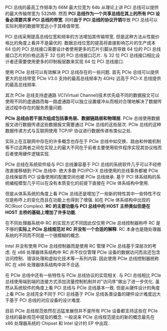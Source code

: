 PCI 总线的最高工作频率为 66M 最大位宽为 64b 从理论上讲 PCI 总线可以提供的最大传输带宽为 532MB. 然而 **PCI 总线作为一个共享总线在其上的所有 PCI 设备必须要共享 PCI 总线的带宽**. 同时**由于 PCI 总线的协议开销**导致 PCI 总线可以实际利用的数据带宽远小于其峰值带宽.

PCI 总线采用提高总线位宽和频率的方法增加其传输带宽. 但是这种方法从性能价格比的角度上看并不是最优的. 数据总线位宽的提高将直接影响芯片的生产成本 64 位的 PCI 总线接口需要设计者使用更多的芯片引脚从而导致 64 位的 PCI 总线接口芯片的价格远高于 32 位的 PCI 总线接口芯片. 与 32 位 PCI 总线接口相比设计者还需要使用更多的印制板层数来实现 64 位 PCI 总线接口.

使用 PCIe 总线可以有效解决 PCI 总线存在的一些问题. 首先 PCIe 总线可以提供更大的总线带宽 PCIe V3.0 支持的最高总线频率为 4GHz 远高于 PCI-X 总线提供的最高总线频率.

其次 PCIe 总线支持虚通路 VC(Virtual Channel)技术优先级不同的数据报文可以使用不同的虚通路而每一路虚通路可以独立设置缓冲从而相对合理地解决了数据传送过程中存在的服务质量问题.

**PCIe 总线由若干层次组成包括事务层、数据链路层和物理层**. PCIe 总线使用数据报文进行数据传递这些数据报文需要通过 PCIe 总线的这些层次. PCIe 总线的这种数据传递方式与互联网使用 TCP/IP 协议进行数据传递有类似之处.

实际上在互联网中存在的许多概念也存在于 PCIe 总线中如交换、路由和仲裁机制等不过这两者之间在实现上的最大不同在于前者主要使用软件程序实现其协议栈而后者使用硬件逻辑实现.

PCIe 总线在系统软件级与 PCI 总线兼容基于 PCI 总线的系统软件几乎可以不经修改直接移植到 PCIe 总线中. 绝大多数 PCI/PCI-X 总线使用的总线事务都被 PCIe 总线保留而 PCI 设备使用的配置空间也被 PCIe 总线继承. 基于 PCI 体系结构的系统编程模型几乎可以在没有本质变化的前提下直接在 PCIe 体系结构中使用.

但是从体系系统的角度上看 PCIe 总线还是增加了一些新的特性其中一些特性不仅仅是称呼上的变化而且在功能上也得到了增强. 如在 PCIe 体系结构中出现的 RC(Root Complex). **RC 的主要功能与 PCI 总线中的 HOST 主桥类似但是在 HOST 主桥的基础上增加了许多功能**.

在不同处理器系统中 RC 的实现方式不同因此仅仅用 PCIe 总线控制器称呼 RC 是不够的**实际上 PCIe 总线规范对 RC 并没有一个合适的解释**. RC 本身也是随处理器系统的不同而不同是一个很模糊的概念.

Intel 并没有使用 PCIe 总线控制器而是使用 RC 管理 PCIe 总线基于深层次的考虑. 在 x86 处理器体系结构中 RC 并不仅仅管理 PCIe 设备的数据访问而且还包含访问控制、错误处理和虚拟化技术等一系列内容. 因此使用 PCIe 总线控制器统称 RC 在 x86 处理器体系结构中并不合适.

在 PCIe 总线中还有一些特性与 PCIe 总线协议的实现相关. 与 PCI 总线相比 PCIe 总线使用端到端的连接方式添加流量控制机制并对"访问序"做出了进一步优化. 虽然从系统软件的角度上看 PCI 总线与 PCIe 总线基本一致. 但是从硬件设计的角度上看 PCIe 总线完全不同于 PCI 总线基于 PCIe 总线各类设备的硬件设计难度远大于基于 PCI 总线的对应设备的设计难度.

目前 PCIe 总线规范依然在迅猛发展但并不是所有 PCIe 设备都支持这些在 PCIe 总线的最新规范中提及的概念. 一般说来 PCIe 总线规范提出的新的概念最先在 x86 处理器系统的 Chipset 和 Intel 设计的 EP 中出现.

